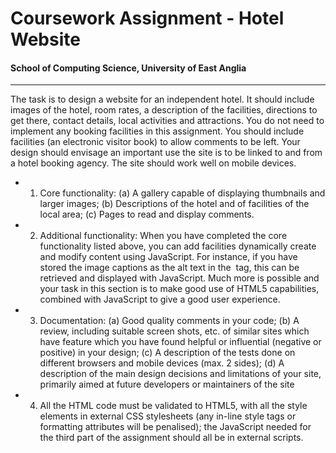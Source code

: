 # Coursework Assignment - Hotel Website
#### School of Computing Science, University of East Anglia
---
The task is to design a website for an independent hotel. It should include images of the hotel, room rates,
a description of the facilities, directions to get there, contact details, local activities and attractions. You
do not need to implement any booking facilities in this assignment. You should include facilities (an
electronic visitor book) to allow comments to be left.
Your design should envisage an important use the site is to be linked to and from a hotel booking agency.
The site should work well on mobile devices.

  - 1. Core functionality:
(a) A gallery capable of displaying thumbnails and larger images;
(b) Descriptions of the hotel and of facilities of the local area;
(c) Pages to read and display comments.
  - 2. Additional functionality:
When you have completed the core functionality listed above, you can add facilities dynamically create
and modify content using JavaScript. For instance, if you have stored the image captions as the alt text in
the <img> tag, this can be retrieved and displayed with JavaScript. Much more is possible and your task
in this section is to make good use of HTML5 capabilities, combined with JavaScript to give a good user
experience. 
  - 3. Documentation:
(a) Good quality comments in your code;
(b) A review, including suitable screen shots, etc. of similar sites which have feature which you have
found helpful or influential (negative or positive) in your design;
(c) A description of the tests done on different browsers and mobile devices (max. 2 sides);
(d) A description of the main design decisions and limitations of your site, primarily aimed at future
developers or maintainers of the site
  - 4. All the HTML code must be validated to HTML5, with all the style elements in external CSS stylesheets
(any in-line style tags or formatting attributes will be penalised); the JavaScript needed for the third part
of the assignment should all be in external scripts.